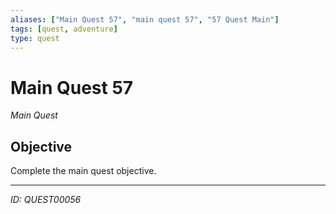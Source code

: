 ```yaml
---
aliases: ["Main Quest 57", "main quest 57", "57 Quest Main"]
tags: [quest, adventure]
type: quest
---
```


# Main Quest 57

*Main Quest*

## Objective
Complete the main quest objective.

---
*ID: QUEST00056*